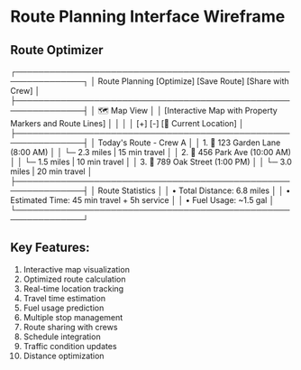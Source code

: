 # Route Planning Interface Wireframe

## Route Optimizer
┌──────────────────────────────────────────────────────────────┐
│ Route Planning [Optimize] [Save Route] [Share with Crew]     │
├──────────────────────────────────────────────────────────────┤
│ 🗺️ Map View                                                  │
│ [Interactive Map with Property Markers and Route Lines]      │
│                                                              │
│ [+] [-] [🎯 Current Location]                               │
├──────────────────────────────────────────────────────────────┤
│ Today's Route - Crew A                                       │
│ 1. 📍 123 Garden Lane (8:00 AM)                             │
│   └─ 2.3 miles | 15 min travel                              │
│ 2. 📍 456 Park Ave (10:00 AM)                               │
│   └─ 1.5 miles | 10 min travel                              │
│ 3. 📍 789 Oak Street (1:00 PM)                              │
│   └─ 3.0 miles | 20 min travel                              │
├──────────────────────────────────────────────────────────────┤
│ Route Statistics                                             │
│ • Total Distance: 6.8 miles                                  │
│ • Estimated Time: 45 min travel + 5h service                 │
│ • Fuel Usage: ~1.5 gal                                       │
└──────────────────────────────────────────────────────────────┘

## Key Features:
1. Interactive map visualization
2. Optimized route calculation
3. Real-time location tracking
4. Travel time estimation
5. Fuel usage prediction
6. Multiple stop management
7. Route sharing with crews
8. Schedule integration
9. Traffic condition updates
10. Distance optimization
